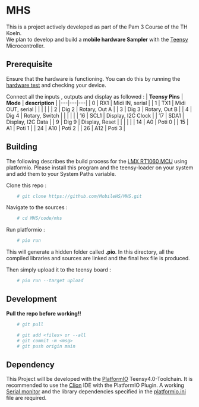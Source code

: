 # MHS
This is a project actively developed as part of the Pam 3 Course of the TH Koeln. <br>
We plan to develop and build a **mobile hardware Sampler** with the [Teensy](https://www.pjrc.com/store/teensy40.html) Microcontroller.

## Prerequisite
Ensure that the hardware is functioning. You can do this by running the [hardware test](https://github.com/MobileHS/MHS/tree/hw-test) and checking your device.

Connect all the inputs , outputs and display as followed :
| **Teensy Pins**  | **Mode**  | **description**  |
|---|---|---|
| 0  | RX1  | Midi IN, serial  |
| 1 | TX1  | Midi OUT, serial  |
|   |   |   |
| 2 | Dig 2  | Rotary, Out A  |
| 3 | Dig 3  | Rotary, Out B  |
| 4 | Dig 4  | Rotary, Switch  |
|   |   |   |
| 16  | SCL1  | Display, I2C Clock  |
| 17  | SDA1  | Display, I2C Data  |
| 9  | Dig 9  | Display, Reset  |
|   |   |   |
| 14  | A0  | Poti 0  |
| 15  | A1  | Poti 1  |
| 24  | A10  | Poti 2  |
| 26  | A12  | Poti 3  |

## Building
The following describes the build process for the [i.MX RT1060 MCU](https://github.com/MobileHS/MHS/blob/main/docs/teensy40/IMXRT_RT1060-Block_diagram.png) using platformio. Please install this program and the teensy-loader on your system and add them to your System Paths variable.

Clone this repo :
```bash
    # git clone https://github.com/MobileHS/MHS.git 
```

Navigate to the sources : 
```bash
    # cd MHS/code/mhs
```

Run platformio : 
```bash
    # pio run
```
This will generate a hidden folder called **.pio**. In this directory, all the compiled libraries and sources are linked and the final hex file is produced.

Then simply upload it to the teensy board : 
```bash
    # pio run --target upload
```

## Development

**Pull the repo before working!!**
```bash
    # git pull
```

```bash
    # git add <files> or --all
    # git commit -m <msg> 
    # git push origin main
```
## Dependency
This Project will be developed with the [PlatformIO](https://platformio.org/) Teensy4.0-Toolchain.
It is recommended to use the [Clion](https://www.jetbrains.com/clion/) IDE with the PlatformIO Plugin.
A working [Serial monitor](https://plugins.jetbrains.com/plugin/8031-serial-port-monitor) and the library dependencies specified in the [platformio.ini](https://github.com/MobileHS/MHS/blob/main/code/mhs/platformio.ini) file are required.
